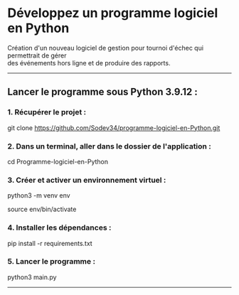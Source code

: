 # Développez un programme logiciel en Python

Création d'un nouveau logiciel de gestion pour tournoi 
d'échec qui permettrait de gérer <br/>
des événements hors ligne et de produire des rapports.

____
## Lancer le programme sous Python 3.9.12 :

### 1. Récupérer le projet :

git clone https://github.com/Sodev34/programme-logiciel-en-Python.git

### 2. Dans un terminal, aller dans le dossier de l'application :

cd Programme-logiciel-en-Python
### 3. Créer et activer un environnement virtuel :

python3 -m venv env

source env/bin/activate

### 4. Installer les dépendances :

pip install -r requirements.txt

### 5. Lancer le programme :

python3 main.py


____
 
